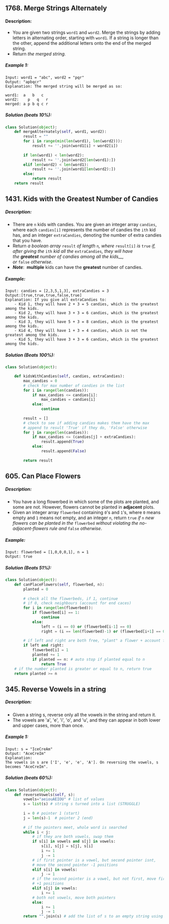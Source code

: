 ## 1768. Merge Strings Alternately 

#### Description:
- You are given two strings `word1` and `word2`. Merge the strings by adding letters in alternating order, starting with `word1`. If a string is longer than the other, append the additional letters onto the end of the merged string.
- Return _the merged string._

##### Example 1:
```
Input: word1 = "abc", word2 = "pqr"
Output: "apbqcr"
Explanation: The merged string will be merged as so:

word1:  a   b   c
word2:    p   q   r
merged: a p b q c r
```

##### Solution (beats 10%):
```python
class Solution(object):
	def mergeAlternately(self, word1, word2):
		result = ""
		for i in range(min(len(word1), len(word2))):
			result += ''.join(word1[i] + word2[i])
		
		if len(word1) < len(word2):
			result += ''.join(word2[len(word1):])
		elif len(word2) < len(word1):
			result += ''.join(word1[len(word2):])
		else:
			return result
	return result
```

## 1431. Kids with the Greatest Number of Candies

##### Description:
- There are `n` kids with candies. You are given an integer array `candies`, where each `candies[i]` represents the number of candies the `ith` kid has, and an integer `extraCandies`, denoting the number of extra candies that you have.
- Return _a boolean array_ `result` _of length_ `n`_, where_ `result[i]` _is_ `true` _if, after giving the_ `ith` _kid all the_ `extraCandies`_, they will have the **greatest** number of candies among all the kids__, or_ `false` _otherwise_.
- ***Note***:  **multiple** kids can have the **greatest** number of candies.

##### Example:
```
Input: candies = [2,3,5,1,3], extraCandies = 3
Output:[true,true,true,false,true] 
Explanation: If you give all extraCandies to:
	- Kid 1, they will have 2 + 3 = 5 candies, which is the greatest among the kids.
	- Kid 2, they will have 3 + 3 = 6 candies, which is the greatest among the kids.
	- Kid 3, they will have 5 + 3 = 8 candies, which is the greatest among the kids.
	- Kid 4, they will have 1 + 3 = 4 candies, which is not the greatest among the kids.
	- Kid 5, they will have 3 + 3 = 6 candies, which is the greatest among the kids.
```

##### Solution (Beats 100%):
```python
class Solution(object):

	def kidsWithCandies(self, candies, extraCandies):
		max_candies = 0
		# check for max number of candies in the list
		for i in range(len(candies)):
			if max_candies <= candies[i]:
				max_candies = candies[i]
			else:
				continue
		
		result = []
		# check to see if adding candies makes them have the max
		# append to result 'True' if they do, 'False' otherwise
		for j in range(len(candies)):
			if max_candies <= (candies[j] + extraCandies):
				result.append(True)
			else:
				result.append(False)
		
		return result
```

## 605. Can Place Flowers

##### Description:
- You have a long flowerbed in which some of the plots are planted, and some are not. However, flowers cannot be planted in **adjacent** plots.
- Given an integer array `flowerbed` containing `0`'s and `1`'s, where `0` means empty and `1` means not empty, and an integer `n`, return `true` _if_ `n` _new flowers can be planted in the_ `flowerbed` _without violating the no-adjacent-flowers rule and_ `false` _otherwise_.

##### Example:
```
Input: flowerbed = [1,0,0,0,1], n = 1
Output: true
```

##### Solution (Beats 51%):
```python
class Solution(object):
	def canPlaceFlowers(self, flowerbed, n):
		planted = 0
		
		# check all the flowerbeds, if 1, continue
		# if 0, check neighbours (account for end caces)
		for i in range(len(flowerbed)):
			if flowerbed[i] == 1:
				continue
			else:
				left = (i == 0) or (flowerbed[i-1] == 0)
				right = (i == len(flowerbed)-1) or (flowerbed[i+1] == 0)
				
		# if left and right are both free, "plant" a flower + account for it	 
		if left and right:
			flowerbed[i] = 1
			planted += 1
			if planted == n: # auto stop if planted equal to n
				return True 
	# if the number planted is greater or equal to n, return true			 
	return planted >= n
```
## 345. Reverse Vowels in a string
##### Description: 
- Given a string s, reverse only all the vowels in the string and return it.
-  The vowels are 'a', 'e', 'i', 'o', and 'u', and they can appear in both lower and upper cases, more than once.

##### Example 1:
```
Input: s = "IceCreAm"
Output: "AceCreIm"
Explanation:
The vowels in s are ['I', 'e', 'e', 'A']. On reversing the vowels, s becomes "AceCreIm".
```

##### Solution (beats 60%):
```python
class Solution(object):
	def reverseVowels(self, s):
		vowels="aeiouAEIOU" # list of values
		s = list(s) # string s turned into a list (STRUGGLE)
		
		i = 0 # pointer 1 (start)
		j = len(s)-1  # pointer 2 (end)
		
		# if the pointers meet, whole word is searched
		while i < j:
			# if they are both vowels, swap them
			if s[i] in vowels and s[j] in vowels:
				s[i], s[j] = s[j], s[i]
				i += 1
				j -= 1
			# if first pointer is a vowel, but second pointer isnt, 
			# move the second pointer -1 positions
			elif s[i] in vowels:
				j -= 1
			# if the second pointer is a vowel, but not first, move first pointer
			# +1 positions
			elif s[j] in vowels:
				i += 1
			# both not vowels, move both pointers
			else:
				i += 1
				j -= 1
		return "".join(s) # add the list of s to an empty string using join
```

